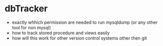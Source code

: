 # dbTracker

- exactly whhich permission are needed to run mysqldump (or any other tool for non mysql)
- how to track stored procedure and views easily
- how will this work for other version control systems other then git 